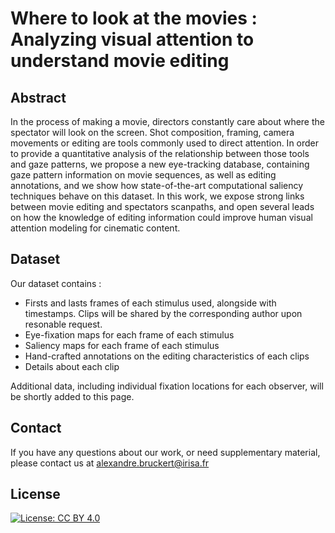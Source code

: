 # Where to look at the movies : Analyzing visual attention to understand movie editing

## Abstract

In the process of making a movie, directors constantly care about where the spectator will look on the screen. Shot composition, framing, camera movements or editing are tools commonly used to direct attention. In order to provide a quantitative analysis of the relationship between those tools and gaze patterns, we propose a new eye-tracking database, containing gaze pattern information on movie sequences, as well as editing annotations, and we show how state-of-the-art computational saliency techniques behave on this dataset. In this work, we expose strong links between movie editing and spectators scanpaths, and open several leads on how the knowledge of editing information could improve human visual attention modeling for cinematic content.

## Dataset

Our dataset contains :
  - Firsts and lasts frames of each stimulus used, alongside with timestamps. Clips will be shared by the corresponding author upon resonable request.
  - Eye-fixation maps for each frame of each stimulus
  - Saliency maps for each frame of each stimulus
  - Hand-crafted annotations on the editing characteristics of each clips
  - Details about each clip

Additional data, including individual fixation locations for each observer, will be shortly added to this page.

## Contact

 If you have any questions about our work, or need supplementary material, please contact us at <alexandre.bruckert@irisa.fr>

## License

 [![License: CC BY 4.0](https://licensebuttons.net/l/by/4.0/80x15.png)](http://creativecommons.org/licenses/by/4.0/)
